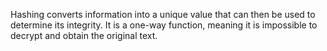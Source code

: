 Hashing converts information into a unique value that can then be used to determine its integrity. It is a one-way function, meaning it is impossible to decrypt and obtain the original text.